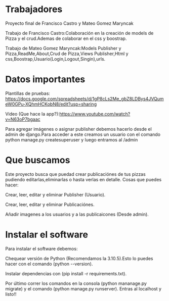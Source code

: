 # Trabajadores
Proyecto final de Francisco Castro y Mateo Gomez Maryncak

Trabajo de Francisco Castro:Colaboración en la creación de models de Pizza y el crud.Ademas de colaborar en el css y boostrap.

Trabajo de Mateo Gomez Maryncak:Models Publisher y Pizza,ReadMe,About,Crud de Pizza,Views Publisher,Html y css,Boostrap,Usuario(Login,Logout,Singin),urls.

# Datos importantes
Plantillas de pruebas: https://docs.google.com/spreadsheets/d/1gP8cLs2Me_gbZ8LDBys4JVQumeW0GPu-XQhmHCKobN8/edit?usp=sharing

Video (Que hace la app?):https://www.youtube.com/watch?v=N63oP7bgaac

Para agregar imágenes o asignar publisher debemos hacerlo desde el admin de django.Para acceder a este creamos un usuario con el comando python manage.py createsuperuser y luego entramos al /admin

# Que buscamos
Este proyecto busca que puedad crear publicaciónes de tus pizzas pudiendo editarlas,eliminarlas o hasta verlas en detalle. Cosas que puedes hacer:

Crear, leer, editar y eliminar Publisher (Usuario).

Crear, leer, editar y eliminar Publicaciónes.

Añadir imagenes a los usuarios y a las publicaicones (Desde admin).

# Instalar el software
Para instalar el software debemos:

Chequear versión de Python (Recomendamos la 3.10.5).Esto lo puedes hacer con el comando (python --version).

Instalar dependencias con (pip install -r requirements.txt).

Por último correr los comandos en la consola (python mananage.py migrate) y el comando (python manage.py runserver).
Entras al localhost y listo!!
